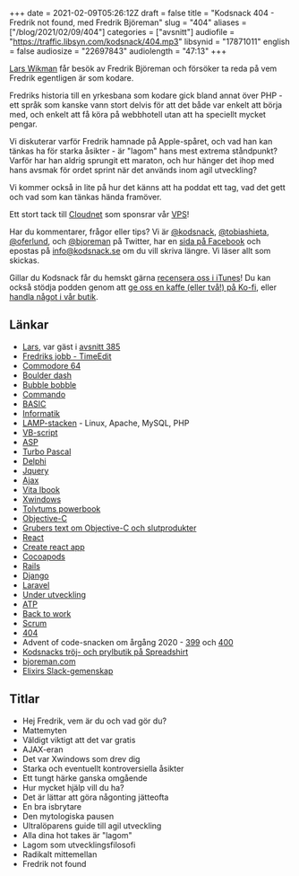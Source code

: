 +++
date = 2021-02-09T05:26:12Z
draft = false
title = "Kodsnack 404 - Fredrik not found, med Fredrik Björeman"
slug = "404"
aliases = ["/blog/2021/02/09/404"]
categories = ["avsnitt"]
audiofile = "https://traffic.libsyn.com/kodsnack/404.mp3"
libsynid = "17871011"
english = false
audiosize = "22697843"
audiolength = "47:13"
+++

[Lars Wikman](https://underjord.io/) får besök av Fredrik Björeman och försöker ta reda på vem Fredrik egentligen är som kodare.

Fredriks historia till en yrkesbana som kodare gick bland annat över PHP - ett språk som kanske vann stort delvis för att det både var enkelt att börja med, och enkelt att få köra på webbhotell utan att ha speciellt mycket pengar.

Vi diskuterar varför Fredrik hamnade på Apple-spåret, och vad han kan tänkas ha för starka åsikter - är "lagom" hans mest extrema ståndpunkt? Varför har han aldrig sprungit ett maraton, och hur hänger det ihop med hans avsmak för ordet sprint när det används inom agil utveckling?

Vi kommer också in lite på hur det känns att ha poddat ett tag, vad det gett och vad som kan tänkas hända framöver.

Ett stort tack till [Cloudnet](http://www.cloudnet.se) som sponsrar vår [VPS](http://en.wikipedia.org/wiki/Virtual_private_server)!

Har du kommentarer, frågor eller tips? Vi är [@kodsnack](https://www.twitter.com/kodsnack), [@tobiashieta](https://www.twitter.com/tobiashieta), [@oferlund](https://www.twitter.com/oferlund), och [@bjoreman](https://www.twitter.com/bjoreman) på Twitter, har en [sida på Facebook](https://www.facebook.com/kodsnack) och epostas på [info@kodsnack.se](mailto:info@kodsnack.se) om du vill skriva längre. Vi läser allt som skickas.

Gillar du Kodsnack får du hemskt gärna [recensera oss i iTunes](http://itunes.apple.com/se/podcast/kodsnack/id561631498?l=en)! Du kan också stödja podden genom att <a href="https://ko-fi.com/kodsnack" rel="payment">ge oss en kaffe (eller två!) på Ko-fi</a>, eller [handla något i vår butik](https://shop.spreadshirt.se/kodsnack/).

## Länkar ##
* [Lars](https://underjord.io/), var gäst i [avsnitt 385](https://kodsnack.se/385/)
* [Fredriks jobb - TimeEdit](https://www.timeedit.com/)
* [Commodore 64](https://en.wikipedia.org/wiki/Commodore_64)
* [Boulder dash](https://www.youtube.com/watch?v=FiEVfa1OK_o)
* [Bubble bobble](https://www.youtube.com/watch?v=1KLi8tAZMHU)
* [Commando](https://www.youtube.com/watch?v=cdGaZ8Fakok)
* [BASIC](https://en.wikipedia.org/wiki/BASIC)
* [Informatik](https://sv.wikipedia.org/wiki/Informatik)
* [LAMP-stacken](https://en.wikipedia.org/wiki/LAMP_%28software_bundle%29) - Linux, Apache, MySQL, PHP
* [VB-script](https://en.wikipedia.org/wiki/VBScript)
* [ASP](https://en.wikipedia.org/wiki/Active_Server_Pages)
* [Turbo Pascal](https://en.wikipedia.org/wiki/Turbo_Pascal)
* [Delphi](https://en.wikipedia.org/wiki/Delphi_%28software%29)
* [Jquery](https://en.wikipedia.org/wiki/JQuery)
* [Ajax](https://en.wikipedia.org/wiki/Ajax_%28programming%29)
* [Vita Ibook](https://en.wikipedia.org/wiki/IBook#iBook_G4_%28"Snow"%29)
* [Xwindows](https://en.wikipedia.org/wiki/X_Window_System)
* [Tolvtums powerbook](https://www.youtube.com/watch?v=O_mev3aHksg)
* [Objective-C](https://en.wikipedia.org/wiki/Objective-C)
* [Grubers text om Objective-C och slutprodukter](https://daringfireball.net/linked/2021/01/22/brad-cox-rip)
* [React](https://reactjs.org/)
* [Create react app](https://create-react-app.dev/)
* [Cocoapods](https://cocoapods.org/)
* [Rails](https://rubyonrails.org/)
* [Django](https://www.djangoproject.com/)
* [Laravel](https://laravel.com/)
* [Under utveckling](https://underutveckling.libsyn.com/)
* [ATP](https://atp.fm/)
* [Back to work](http://5by5.tv/b2w)
* [Scrum](https://en.wikipedia.org/wiki/Scrum_%28software_development%29)
* [404](https://en.wikipedia.org/wiki/HTTP_404)
* Advent of code-snacken om årgång 2020 - [399](https://kodsnack.se/399/) och [400](https://kodsnack.se/400/)
* [Kodsnacks tröj- och prylbutik på Spreadshirt](https://shop.spreadshirt.se/kodsnack/)
* [bjoreman.com](https://bjoreman.com/)
* [Elixirs Slack-gemenskap](https://elixir-slackin.herokuapp.com/)

## Titlar ##
* Hej Fredrik, vem är du och vad gör du?
* Mattemyten
* Väldigt viktigt att det var gratis
* AJAX-eran
* Det var Xwindows som drev dig
* Starka och eventuellt kontroversiella åsikter
* Ett tungt härke ganska omgående
* Hur mycket hjälp vill du ha?
* Det är lättar att göra någonting jätteofta
* En bra isbrytare
* Den mytologiska pausen
* Ultralöparens guide till agil utveckling
* Alla dina hot takes är "lagom"
* Lagom som utvecklingsfilosofi
* Radikalt mittemellan
* Fredrik not found